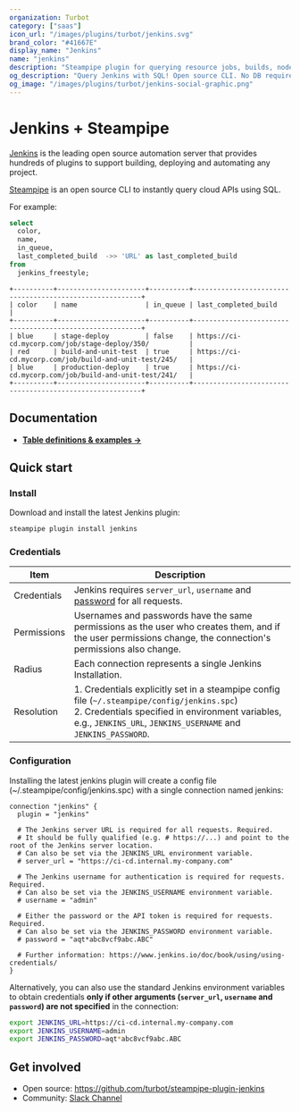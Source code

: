 ```yaml
---
organization: Turbot
category: ["saas"]
icon_url: "/images/plugins/turbot/jenkins.svg"
brand_color: "#41667E"
display_name: "Jenkins"
name: "jenkins"
description: "Steampipe plugin for querying resource jobs, builds, nodes, plugin and more from Jenkins."
og_description: "Query Jenkins with SQL! Open source CLI. No DB required."
og_image: "/images/plugins/turbot/jenkins-social-graphic.png"
---
```


# Jenkins + Steampipe

[Jenkins](https://www.jenkins.io/) is the leading open source automation server that provides hundreds of plugins to support building, deploying and automating any project.

[Steampipe](https://steampipe.io) is an open source CLI to instantly query cloud APIs using SQL.

For example:

```sql
select
  color,
  name,
  in_queue,
  last_completed_build  ->> 'URL' as last_completed_build
from
  jenkins_freestyle;
```

```
+----------+----------------------+----------+---------------------------------------------------------+
| color    | name                 | in_queue | last_completed_build                                    |
+----------+----------------------+----------+---------------------------------------------------------+
| blue     | stage-deploy         | false    | https://ci-cd.mycorp.com/job/stage-deploy/350/          |
| red      | build-and-unit-test  | true     | https://ci-cd.mycorp.com/job/build-and-unit-test/245/   |
| blue     | production-deploy    | true     | https://ci-cd.mycorp.com/job/build-and-unit-test/241/   |
+----------+----------------------+----------+---------------------------------------------------------+
```

## Documentation

- **[Table definitions & examples →](/plugins/turbot/jenkins/tables)**

## Quick start

### Install

Download and install the latest Jenkins plugin:

```bash
steampipe plugin install jenkins
```

### Credentials

| Item        | Description                                                                                                                                                                                                                                                                                 |
|-------------|---------------------------------------------------------------------------------------------------------------------------------------------------------------------------------------------------------------------------------------------------------------------------------------------|
| Credentials | Jenkins requires `server_url`, `username` and [password](https://www.jenkins.io/doc/book/pipeline/jenkinsfile/#handling-credentials) for all requests.                                                                                                                                                                                 |
| Permissions | Usernames and passwords have the same permissions as the user who creates them, and if the user permissions change, the connection's permissions also change.                                                                                                                                               |
| Radius      | Each connection represents a single Jenkins Installation.                                                                                                                                                                                                                                   |
| Resolution  | 1. Credentials explicitly set in a steampipe config file (`~/.steampipe/config/jenkins.spc`)<br />2. Credentials specified in environment variables, e.g., `JENKINS_URL`, `JENKINS_USERNAME` and `JENKINS_PASSWORD`. |

### Configuration

Installing the latest jenkins plugin will create a config file (~/.steampipe/config/jenkins.spc) with a single connection named jenkins:

```hcl
connection "jenkins" {
  plugin = "jenkins"

  # The Jenkins server URL is required for all requests. Required.
  # It should be fully qualified (e.g. # https://...) and point to the root of the Jenkins server location.
  # Can also be set via the JENKINS_URL environment variable.
  # server_url = "https://ci-cd.internal.my-company.com"

  # The Jenkins username for authentication is required for requests. Required.
  # Can also be set via the JENKINS_USERNAME environment variable.
  # username = "admin"

  # Either the password or the API token is required for requests. Required. 
  # Can also be set via the JENKINS_PASSWORD environment variable.
  # password = "aqt*abc8vcf9abc.ABC"

  # Further information: https://www.jenkins.io/doc/book/using/using-credentials/   
}
```

Alternatively, you can also use the standard Jenkins environment variables to obtain credentials **only if other arguments (`server_url`, `username` and `password`) are not specified** in the connection:

```sh
export JENKINS_URL=https://ci-cd.internal.my-company.com
export JENKINS_USERNAME=admin
export JENKINS_PASSWORD=aqt*abc8vcf9abc.ABC
```

## Get involved

- Open source: https://github.com/turbot/steampipe-plugin-jenkins
- Community: [Slack Channel](https://steampipe.io/community/join)

